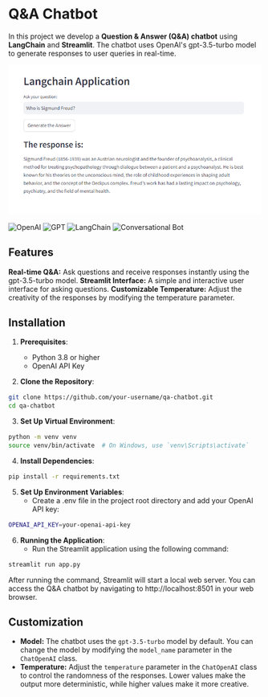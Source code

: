 # Q&A Chatbot
In this project we develop a **Question & Answer (Q&A) chatbot** using **LangChain** and **Streamlit**. The chatbot uses OpenAI's gpt-3.5-turbo model to generate responses to user queries in real-time.

<img src="image\Result.png" style="width:1000px;">

![OpenAI](https://img.shields.io/badge/Skill-OpenAI-yellow)
![GPT](https://img.shields.io/badge/Skill-GPT-blueviolet)
![LangChain](https://img.shields.io/badge/Skill-LangChain-orange)
![Conversational Bot](https://img.shields.io/badge/Skill-Conversational%20Bot-green)


## Features
**Real-time Q&A:** Ask questions and receive responses instantly using the gpt-3.5-turbo model.
**Streamlit Interface:** A simple and interactive user interface for asking questions.
**Customizable Temperature:** Adjust the creativity of the responses by modifying the temperature parameter.


## Installation
1. **Prerequisites**:
   - Python 3.8 or higher
   - OpenAI API Key

2. **Clone the Repository**:
```bash
git clone https://github.com/your-username/qa-chatbot.git
cd qa-chatbot
```
3. **Set Up Virtual Environment**:
```bash
python -m venv venv
source venv/bin/activate  # On Windows, use `venv\Scripts\activate`
```
4. **Install Dependencies**:
```bash
pip install -r requirements.txt
```
5. **Set Up Environment Variables**:
   - Create a .env file in the project root directory and add your OpenAI API key:
```bash
OPENAI_API_KEY=your-openai-api-key
```
6. **Running the Application**:
   - Run the Streamlit application using the following command:
```bash
streamlit run app.py
```
After running the command, Streamlit will start a local web server. You can access the Q&A chatbot by navigating to http://localhost:8501 in your web browser.


## Customization
- **Model:** The chatbot uses the `gpt-3.5-turbo` model by default. You can change the model by modifying the `model_name` parameter in the `ChatOpenAI` class. 
- **Temperature:** Adjust the `temperature` parameter in the `ChatOpenAI` class to control the randomness of the responses. Lower values make the output more deterministic, while higher values make it more creative.